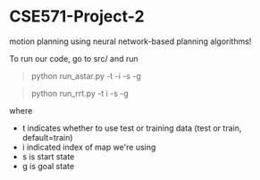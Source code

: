 # CSE571-Project-2

motion planning using neural network-based planning algorithms! 

To run our code, go to src/ and run 

> python run_astar.py -t -i -s -g 

> python run_rrt.py -t i -s -g

where
- t indicates whether to use test or training data (test or train, default=train)
- i indicated index of map we're using
- s is start state
- g is goal state
